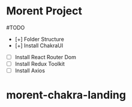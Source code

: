 # Morent Project

#TODO
- [+] Folder Structure
- [+] Install ChakraUI
- [ ] Install React Router Dom
- [ ] Install Redux Toolkit
- [ ] Install Axios

# morent-chakra-landing
